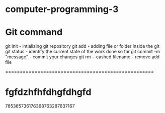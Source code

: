# computer-programming-3
Git command
===========

git init - intializing git repository
git add - adding file or folder inside the git
git status - identify the current state of the work done so far 
git commit -m "message" - commit your changes
git rm --cashed filename - remove add file

===================================================



fgfdzhfhfdhgfdhgfd
=======
765365736176368763287637167

